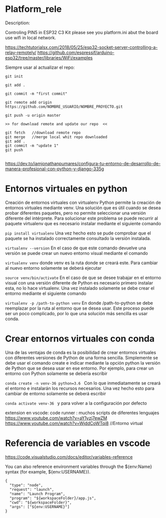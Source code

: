 # Platform_rele

Description:

Controling PIN5 in ESP32 C3 Kit 
please see you platform.ini abut the board 
use wifi in local network.


https://techtutorialsx.com/2018/05/25/esp32-socket-server-controlling-a-relay-remotely/
https://github.com/espressif/arduino-esp32/tree/master/libraries/WiFi/examples 


Siempre usar al actualizar el repo:
```
git init

git add .

git commit -m "first commit"

git remote add origin https://github.com/NOMBRE_USUARIO/NOMBRE_PROYECTO.git

git push -u origin master

>> for download remote and update our repo  <<

git fetch   //download remote repo
git merge   //merge local whit repo downloaded
git add .
git commit -m "update 1"
git push


```


https://dev.to/iamjonathanpumares/configura-tu-entorno-de-desarrollo-de-manera-profesional-con-python-y-django-335g 


# Entornos virtuales en python

Creación de entornos virtuales con virtualenv
Python permite la creación de entornos virtuales mediante venv. Una solución que es útil cuando se desea probar diferentes paquetes, pero no permite seleccionar una versión diferente del intérprete. Para solucionar este problema se puede recurrir al paquete virtualenv que es necesario instalar mediante el siguiente comando

``` pip install virtualenv ```
Una vez hecho esto se pude comprobar que el paquete se ha instalado correctamente consultado la versión instalada.

``` virtualenv --version ```
En el caso de que este comando devuelve una versión se puede crear un nuevo entorno visual mediante el comando

``` virtualenv venv ```
donde venv es la ruta donde se creará este. Para cambiar al nuevo entorno solamente se deberá ejecutar

``` source venv/bin/activate ```
En el caso de que se desee trabajar en el entorno visual con una versión diferente de Python es necesario primero instalar esta, no lo hace virtualenv. Una vez instalado solamente se debe crear el entorno mediante el siguiente comando

``` virtualenv -p /path-to-python venv ```
En donde /path-to-python se debe reemplazar por la ruta al entorno que se desea usar. Este proceso puede ser un poco complicado, por lo que una solución más sencilla es usar conda.


# Crear entornos virtuales con conda
Una de las ventajas de conda es la posibilidad de crear entornos virtuales con diferentes versiones de Python de una forma sencilla. Simplemente se debe usar el comando create e indicar mediante la opción python la versión de Python que se desea usar en ese entorno. Por ejemplo, para crear un entorno con Python solamente se debería escribir

``` conda create -n venv-36 python=3.6  ```
Con lo que inmediatamente se creará el entorno e instalarán los recursos necesarios. Una vez hecho esto para cambiar de entorno solamente se deberá escribir

``` conda activate venv-36  ```
y para volver a la configuración por defecto




extension en vscode:   code runner    : muchos scripts de diferentes lenguajes
https://www.youtube.com/watch?v=aY1yzj7ewZM
https://www.youtube.com/watch?v=WjddCoWTqi8   //Entorno virtual



#  Referencia de variables en vscode
https://code.visualstudio.com/docs/editor/variables-reference 

You can also reference environment variables through the ${env:Name} syntax (for example, ${env:USERNAME}).
```
{
  "type": "node",
  "request": "launch",
  "name": "Launch Program",
  "program": "${workspaceFolder}/app.js",
  "cwd": "${workspaceFolder}",
  "args": ["${env:USERNAME}"]
}
```




